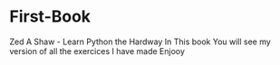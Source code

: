 # First-Book
Zed A Shaw - Learn Python the Hardway
In This book You will see my version of all the exercices I have made 
Enjooy

